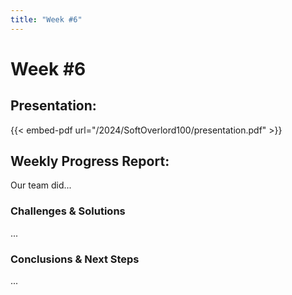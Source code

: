 ```yaml
---
title: "Week #6"
---
```


# **Week #6**

## **Presentation**:

{{< embed-pdf url="/2024/SoftOverlord100/presentation.pdf" >}}

## **Weekly Progress Report**:

Our team did...

### **Challenges & Solutions**

...

### **Conclusions & Next Steps**

...